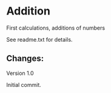 # Addition
First calculations, additions of numbers

See readme.txt for details.


Changes:
---

Version 1.0

Initial commit.
